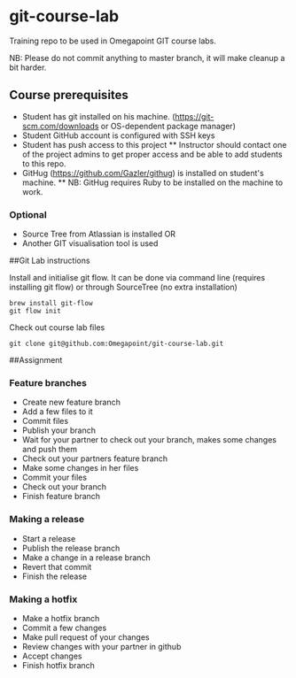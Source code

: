 # git-course-lab
Training repo to be used in Omegapoint GIT course labs.

NB: Please do not commit anything to master branch, it will make cleanup a bit harder.

## Course prerequisites

* Student has git installed on his machine. (https://git-scm.com/downloads or OS-dependent package manager)
* Student GitHub account is configured with SSH keys
* Student has push access to this project
** Instructor should contact one of the project admins to get proper access and be able to add students to this repo.
* GitHug (https://github.com/Gazler/githug) is installed on student's machine.
** NB: GitHug requires Ruby to be installed on the machine to work.

### Optional
* Source Tree from Atlassian is installed OR
* Another GIT visualisation tool is used

##Git Lab instructions

Install and initialise git flow.
It can be done via command line (requires installing git flow) or through SourceTree (no extra installation)

```
brew install git-flow
git flow init
```

Check out course lab files

```
git clone git@github.com:Omegapoint/git-course-lab.git
```

##Assignment

### Feature branches
* Create new feature branch
* Add a few files to it
* Commit files
* Publish your branch
* Wait for your partner to check out your branch, makes some changes and push them
* Check out your partners feature branch
* Make some changes in her files
* Commit your files
* Check out your branch
* Finish feature branch
 
### Making a release
* Start a release
* Publish the release branch 
* Make a change in a release branch
* Revert that commit
* Finish the release

### Making a hotfix 
 * Make a hotfix branch
 * Commit a few changes
 * Make pull request of your changes
 * Review changes with your partner in github
 * Accept changes
 * Finish hotfix branch
